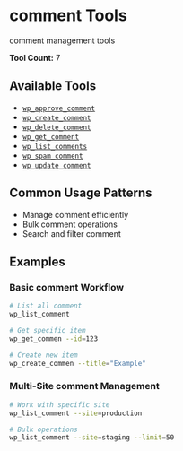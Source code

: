 # comment Tools

comment management tools

**Tool Count:** 7

## Available Tools

- [`wp_approve_comment`](./tools/wp_approve_comment.md)
- [`wp_create_comment`](./tools/wp_create_comment.md)
- [`wp_delete_comment`](./tools/wp_delete_comment.md)
- [`wp_get_comment`](./tools/wp_get_comment.md)
- [`wp_list_comments`](./tools/wp_list_comments.md)
- [`wp_spam_comment`](./tools/wp_spam_comment.md)
- [`wp_update_comment`](./tools/wp_update_comment.md)

## Common Usage Patterns

- Manage comment efficiently
- Bulk comment operations
- Search and filter comment

## Examples

### Basic comment Workflow

```bash
# List all comment
wp_list_comment

# Get specific item
wp_get_commen --id=123

# Create new item
wp_create_commen --title="Example"
```

### Multi-Site comment Management

```bash
# Work with specific site
wp_list_comment --site=production

# Bulk operations
wp_list_comment --site=staging --limit=50
```
